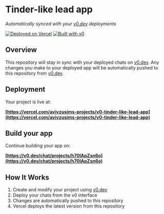 # Tinder-like lead app

*Automatically synced with your [v0.dev](https://v0.dev) deployments*

[![Deployed on Vercel](https://img.shields.io/badge/Deployed%20on-Vercel-black?style=for-the-badge&logo=vercel)](https://vercel.com/avivzusims-projects/v0-tinder-like-lead-app)
[![Built with v0](https://img.shields.io/badge/Built%20with-v0.dev-black?style=for-the-badge)](https://v0.dev/chat/projects/h70lApZsn6o)

## Overview

This repository will stay in sync with your deployed chats on [v0.dev](https://v0.dev).
Any changes you make to your deployed app will be automatically pushed to this repository from [v0.dev](https://v0.dev).

## Deployment

Your project is live at:

**[https://vercel.com/avivzusims-projects/v0-tinder-like-lead-app](https://vercel.com/avivzusims-projects/v0-tinder-like-lead-app)**

## Build your app

Continue building your app on:

**[https://v0.dev/chat/projects/h70lApZsn6o](https://v0.dev/chat/projects/h70lApZsn6o)**

## How It Works

1. Create and modify your project using [v0.dev](https://v0.dev)
2. Deploy your chats from the v0 interface
3. Changes are automatically pushed to this repository
4. Vercel deploys the latest version from this repository